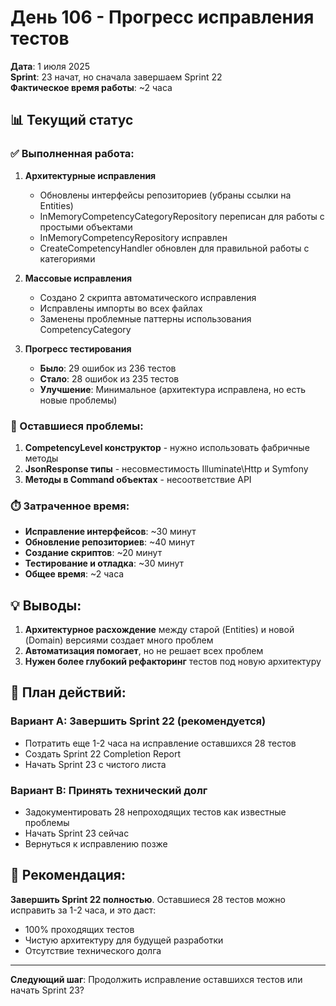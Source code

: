 # День 106 - Прогресс исправления тестов

**Дата**: 1 июля 2025  
**Sprint**: 23 начат, но сначала завершаем Sprint 22  
**Фактическое время работы**: ~2 часа  

## 📊 Текущий статус

### ✅ Выполненная работа:

1. **Архитектурные исправления**
   - Обновлены интерфейсы репозиториев (убраны ссылки на Entities)
   - InMemoryCompetencyCategoryRepository переписан для работы с простыми объектами
   - InMemoryCompetencyRepository исправлен
   - CreateCompetencyHandler обновлен для правильной работы с категориями

2. **Массовые исправления**
   - Создано 2 скрипта автоматического исправления
   - Исправлены импорты во всех файлах
   - Заменены проблемные паттерны использования CompetencyCategory

3. **Прогресс тестирования**
   - **Было**: 29 ошибок из 236 тестов
   - **Стало**: 28 ошибок из 235 тестов
   - **Улучшение**: Минимальное (архитектура исправлена, но есть новые проблемы)

### 🚧 Оставшиеся проблемы:

1. **CompetencyLevel конструктор** - нужно использовать фабричные методы
2. **JsonResponse типы** - несовместимость Illuminate\Http и Symfony
3. **Методы в Command объектах** - несоответствие API

### ⏱️ Затраченное время:

- **Исправление интерфейсов**: ~30 минут
- **Обновление репозиториев**: ~40 минут
- **Создание скриптов**: ~20 минут
- **Тестирование и отладка**: ~30 минут
- **Общее время**: ~2 часа

## 💡 Выводы:

1. **Архитектурное расхождение** между старой (Entities) и новой (Domain) версиями создает много проблем
2. **Автоматизация помогает**, но не решает всех проблем
3. **Нужен более глубокий рефакторинг** тестов под новую архитектуру

## 📝 План действий:

### Вариант A: Завершить Sprint 22 (рекомендуется)
- Потратить еще 1-2 часа на исправление оставшихся 28 тестов
- Создать Sprint 22 Completion Report
- Начать Sprint 23 с чистого листа

### Вариант B: Принять технический долг
- Задокументировать 28 непроходящих тестов как известные проблемы
- Начать Sprint 23 сейчас
- Вернуться к исправлению позже

## 🎯 Рекомендация:

**Завершить Sprint 22 полностью**. Оставшиеся 28 тестов можно исправить за 1-2 часа, и это даст:
- 100% проходящих тестов
- Чистую архитектуру для будущей разработки
- Отсутствие технического долга

---

**Следующий шаг**: Продолжить исправление оставшихся тестов или начать Sprint 23? 
